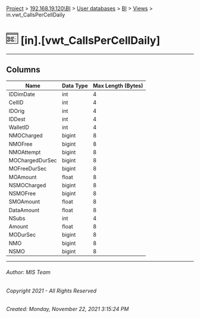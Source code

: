 #### 

[Project](../../../../index.md) > [192.168.19.120\\BI](../../../index.md) > [User databases](../../index.md) > [BI](../index.md) > [Views](Views.md) > in.vwt_CallsPerCellDaily

# ![Views](../../../../Images/View32.png) [in].[vwt_CallsPerCellDaily]

---

## <a name="#columns"></a>Columns

| Name | Data Type | Max Length (Bytes) |
|---|---|---|
| IDDimDate | int | 4 |
| CellID | int | 4 |
| IDOrig | int | 4 |
| IDDest | int | 4 |
| WalletID | int | 4 |
| NMOCharged | bigint | 8 |
| NMOFree | bigint | 8 |
| NMOAttempt | bigint | 8 |
| MOChargedDurSec | bigint | 8 |
| MOFreeDurSec | bigint | 8 |
| MOAmount | float | 8 |
| NSMOCharged | bigint | 8 |
| NSMOFree | bigint | 8 |
| SMOAmount | float | 8 |
| DataAmount | float | 8 |
| NSubs | int | 4 |
| Amount | float | 8 |
| MODurSec | bigint | 8 |
| NMO | bigint | 8 |
| NSMO | bigint | 8 |


---

###### Author:  MIS Team

###### Copyright 2021 - All Rights Reserved

###### Created: Monday, November 22, 2021 3:15:24 PM

